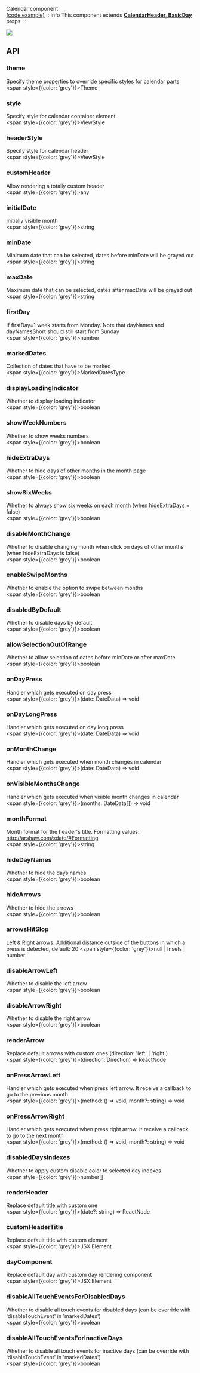 Calendar component  
[(code example)](https://github.com/wix/react-native-calendars/blob/master/example/src/screens/calendars.tsx)
:::info
This component extends **[CalendarHeader, BasicDay](https://github.com/wix/react-native-calendars/blob/master/src/calendar/header/index.tsx,https://github.com/wix/react-native-calendars/blob/master/src/calendar/day/basic/index.tsx)** props.
:::

<div style={{display: 'flex', flexDirection: 'row', overflowX: 'auto', maxHeight: '500px', alignItems: 'center'}}><img style={{maxHeight: '420px'}} src={'https://github.com/wix/react-native-calendars/blob/master/demo/assets/calendar.gif?raw=true'}/>

</div>

## API

### theme

Specify theme properties to override specific styles for calendar parts  
<span style={{color: 'grey'}}>Theme</span>

### style

Specify style for calendar container element  
<span style={{color: 'grey'}}>ViewStyle</span>

### headerStyle

Specify style for calendar header  
<span style={{color: 'grey'}}>ViewStyle</span>

### customHeader

Allow rendering a totally custom header  
<span style={{color: 'grey'}}>any</span>

### initialDate

Initially visible month  
<span style={{color: 'grey'}}>string</span>

### minDate

Minimum date that can be selected, dates before minDate will be grayed out  
<span style={{color: 'grey'}}>string</span>

### maxDate

Maximum date that can be selected, dates after maxDate will be grayed out  
<span style={{color: 'grey'}}>string</span>

### firstDay

If firstDay=1 week starts from Monday. Note that dayNames and dayNamesShort should still start from Sunday  
<span style={{color: 'grey'}}>number</span>

### markedDates

Collection of dates that have to be marked  
<span style={{color: 'grey'}}>MarkedDatesType</span>

### displayLoadingIndicator

Whether to display loading indicator  
<span style={{color: 'grey'}}>boolean</span>

### showWeekNumbers

Whether to show weeks numbers  
<span style={{color: 'grey'}}>boolean</span>

### hideExtraDays

Whether to hide days of other months in the month page  
<span style={{color: 'grey'}}>boolean</span>

### showSixWeeks

Whether to always show six weeks on each month (when hideExtraDays = false)  
<span style={{color: 'grey'}}>boolean</span>

### disableMonthChange

Whether to disable changing month when click on days of other months (when hideExtraDays is false)  
<span style={{color: 'grey'}}>boolean</span>

### enableSwipeMonths

Whether to enable the option to swipe between months  
<span style={{color: 'grey'}}>boolean</span>

### disabledByDefault

Whether to disable days by default  
<span style={{color: 'grey'}}>boolean</span>

### allowSelectionOutOfRange

Whether to allow selection of dates before minDate or after maxDate  
<span style={{color: 'grey'}}>boolean</span>

### onDayPress

Handler which gets executed on day press  
<span style={{color: 'grey'}}>(date: DateData) => void</span>

### onDayLongPress

Handler which gets executed on day long press  
<span style={{color: 'grey'}}>(date: DateData) => void</span>

### onMonthChange

Handler which gets executed when month changes in calendar  
<span style={{color: 'grey'}}>(date: DateData) => void</span>

### onVisibleMonthsChange

Handler which gets executed when visible month changes in calendar  
<span style={{color: 'grey'}}>(months: DateData[]) => void</span>

### monthFormat

Month format for the header's title. Formatting values: http://arshaw.com/xdate/#Formatting  
<span style={{color: 'grey'}}>string</span>

### hideDayNames

Whether to hide the days names  
<span style={{color: 'grey'}}>boolean</span>

### hideArrows

Whether to hide the arrows  
<span style={{color: 'grey'}}>boolean</span>

### arrowsHitSlop

Left & Right arrows. Additional distance outside of the buttons in which a press is detected, default: 20 
<span style={{color: 'grey'}}>null | Insets | number</span>
### disableArrowLeft

Whether to disable the left arrow  
<span style={{color: 'grey'}}>boolean</span>

### disableArrowRight

Whether to disable the right arrow  
<span style={{color: 'grey'}}>boolean</span>

### renderArrow

Replace default arrows with custom ones (direction: 'left' | 'right')  
<span style={{color: 'grey'}}>(direction: Direction) => ReactNode</span>

### onPressArrowLeft

Handler which gets executed when press left arrow. It receive a callback to go to the previous month  
<span style={{color: 'grey'}}>(method: () => void, month?: string) => void</span>

### onPressArrowRight

Handler which gets executed when press right arrow. It receive a callback to go to the next month  
<span style={{color: 'grey'}}>(method: () => void, month?: string) => void</span>

### disabledDaysIndexes

Whether to apply custom disable color to selected day indexes  
<span style={{color: 'grey'}}>number[]</span>

### renderHeader

Replace default title with custom one  
<span style={{color: 'grey'}}>(date?: string) => ReactNode</span>

### customHeaderTitle

Replace default title with custom element  
<span style={{color: 'grey'}}>JSX.Element</span>

### dayComponent

Replace default day with custom day rendering component  
<span style={{color: 'grey'}}>JSX.Element</span>

### disableAllTouchEventsForDisabledDays

Whether to disable all touch events for disabled days (can be override with 'disableTouchEvent' in 'markedDates')  
<span style={{color: 'grey'}}>boolean</span>

### disableAllTouchEventsForInactiveDays

Whether to disable all touch events for inactive days (can be override with 'disableTouchEvent' in 'markedDates')  
<span style={{color: 'grey'}}>boolean</span>
